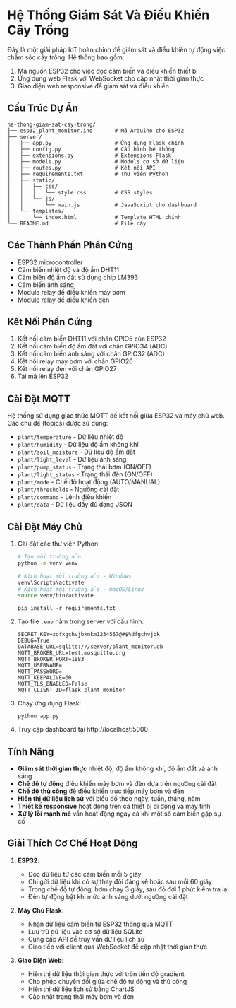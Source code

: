 # Hệ Thống Giám Sát Và Điều Khiển Cây Trồng

Đây là một giải pháp IoT hoàn chỉnh để giám sát và điều khiển tự động việc chăm sóc cây trồng. Hệ thống bao gồm:

1. Mã nguồn ESP32 cho việc đọc cảm biến và điều khiển thiết bị
2. Ứng dụng web Flask với WebSocket cho cập nhật thời gian thực
3. Giao diện web responsive để giám sát và điều khiển

## Cấu Trúc Dự Án

```
he-thong-giam-sat-cay-trong/
├── esp32_plant_monitor.ino       # Mã Arduino cho ESP32
├── server/
│   ├── app.py                    # Ứng dụng Flask chính
│   ├── config.py                 # Cấu hình hệ thống
│   ├── extensions.py             # Extensions Flask
│   ├── models.py                 # Models cơ sở dữ liệu
│   ├── routes.py                 # Kết nối API
│   ├── requirements.txt          # Thư viện Python
│   ├── static/
│   │   ├── css/
│   │   │   └── style.css         # CSS styles
│   │   └── js/
│   │       └── main.js           # JavaScript cho dashboard
│   └── templates/
│       └── index.html            # Template HTML chính
└── README.md                     # File này
```

## Các Thành Phần Phần Cứng

- ESP32 microcontroller
- Cảm biến nhiệt độ và độ ẩm DHT11
- Cảm biến độ ẩm đất sử dụng chip LM393
- Cảm biến ánh sáng
- Module relay để điều khiển máy bơm
- Module relay để điều khiển đèn

## Kết Nối Phần Cứng

1. Kết nối cảm biến DHT11 với chân GPIO5 của ESP32
2. Kết nối cảm biến độ ẩm đất với chân GPIO34 (ADC)
3. Kết nối cảm biến ánh sáng với chân GPIO32 (ADC)
4. Kết nối relay máy bơm với chân GPIO26
5. Kết nối relay đèn với chân GPIO27
6. Tải mã lên ESP32

## Cài Đặt MQTT

Hệ thống sử dụng giao thức MQTT để kết nối giữa ESP32 và máy chủ web. Các chủ đề (topics) được sử dụng:

- `plant/temperature` - Dữ liệu nhiệt độ
- `plant/humidity` - Dữ liệu độ ẩm không khí
- `plant/soil_moisture` - Dữ liệu độ ẩm đất
- `plant/light_level` - Dữ liệu ánh sáng
- `plant/pump_status` - Trạng thái bơm (ON/OFF)
- `plant/light_status` - Trạng thái đèn (ON/OFF)
- `plant/mode` - Chế độ hoạt động (AUTO/MANUAL)
- `plant/thresholds` - Ngưỡng cài đặt
- `plant/command` - Lệnh điều khiển
- `plant/data` - Dữ liệu đầy đủ dạng JSON

## Cài Đặt Máy Chủ

1. Cài đặt các thư viện Python:

   ```bash
   # Tạo môi trường ảo
   python -m venv venv

   # Kích hoạt môi trường ảo - Windows
   venv\Scripts\activate
   # Kích hoạt môi trường ảo - macOS/Linux
   source venv/bin/activate
   ```

   ```
   pip install -r requirements.txt
   ```

2. Tạo file `.env` nằm trong server với cấu hình:
   ```
   SECRET_KEY=zdfxgchvjbknkm1234567@#$%dfgchvjbk
   DEBUG=True
   DATABASE_URL=sqlite:///server/plant_monitor.db
   MQTT_BROKER_URL=test.mosquitto.org
   MQTT_BROKER_PORT=1883
   MQTT_USERNAME=
   MQTT_PASSWORD=
   MQTT_KEEPALIVE=60
   MQTT_TLS_ENABLED=False
   MQTT_CLIENT_ID=flask_plant_monitor
   ```

3. Chạy ứng dụng Flask:
   ```
   python app.py
   ```

4. Truy cập dashboard tại http://localhost:5000

## Tính Năng

- **Giám sát thời gian thực** nhiệt độ, độ ẩm không khí, độ ẩm đất và ánh sáng
- **Chế độ tự động** điều khiển máy bơm và đèn dựa trên ngưỡng cài đặt
- **Chế độ thủ công** để điều khiển trực tiếp máy bơm và đèn
- **Hiển thị dữ liệu lịch sử** với biểu đồ theo ngày, tuần, tháng, năm
- **Thiết kế responsive** hoạt động trên cả thiết bị di động và máy tính
- **Xử lý lỗi mạnh mẽ** vẫn hoạt động ngay cả khi một số cảm biến gặp sự cố

## Giải Thích Cơ Chế Hoạt Động

1. **ESP32**:
   - Đọc dữ liệu từ các cảm biến mỗi 5 giây
   - Chỉ gửi dữ liệu khi có sự thay đổi đáng kể hoặc sau mỗi 60 giây
   - Trong chế độ tự động, bơm chạy 3 giây, sau đó đợi 1 phút kiểm tra lại
   - Đèn tự động bật khi mức ánh sáng dưới ngưỡng cài đặt

2. **Máy Chủ Flask**:
   - Nhận dữ liệu cảm biến từ ESP32 thông qua MQTT
   - Lưu trữ dữ liệu vào cơ sở dữ liệu SQLite
   - Cung cấp API để truy vấn dữ liệu lịch sử
   - Giao tiếp với client qua WebSocket để cập nhật thời gian thực

3. **Giao Diện Web**:
   - Hiển thị dữ liệu thời gian thực với tròn tiến độ gradient
   - Cho phép chuyển đổi giữa chế độ tự động và thủ công
   - Hiển thị dữ liệu lịch sử bằng ChartJS
   - Cập nhật trạng thái máy bơm và đèn
